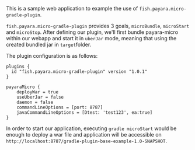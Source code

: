 This is a sample web application to example the use of ``fish.payara.micro-gradle-plugin``.

``fish.payara.micro-gradle-plugin`` provides 3 goals, ``microBundle``, ``microStart`` and ``microStop``. After defining our plugin, we'll first bundle payara-micro within our webapp
and start it in ``uberJar`` mode, meaning that using the created bundled jar in ``target``folder.  

The plugin configuration is as follows:
```
plugins {
  id "fish.payara.micro-gradle-plugin" version "1.0.1"
}

payaraMicro {
    deployWar = true 
    useUberJar = false
    daemon = false
    commandLineOptions = [port: 8787]
    javaCommandLineOptions = [Dtest: 'test123', ea:true] 
}
```

In order to start our application, executing ``gradle microStart`` would be enough to deploy a war file
 and application will be accessible on ``http://localhost:8787/gradle-plugin-base-example-1.0-SNAPSHOT``.